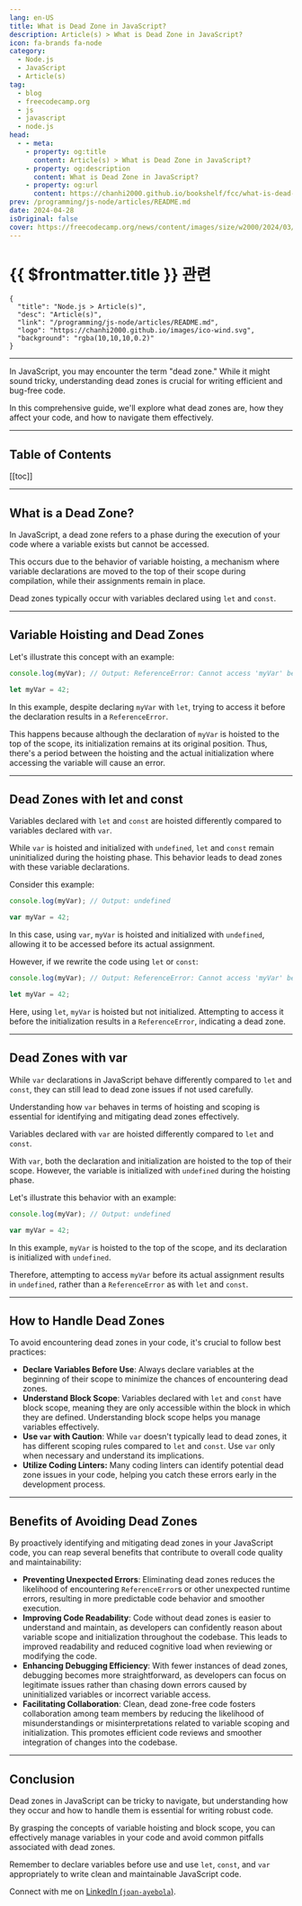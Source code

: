 ```yaml
---
lang: en-US
title: What is Dead Zone in JavaScript?
description: Article(s) > What is Dead Zone in JavaScript?
icon: fa-brands fa-node
category: 
  - Node.js
  - JavaScript
  - Article(s)
tag: 
  - blog
  - freecodecamp.org
  - js
  - javascript
  - node.js
head:
  - - meta:
    - property: og:title
      content: Article(s) > What is Dead Zone in JavaScript?
    - property: og:description
      content: What is Dead Zone in JavaScript?
    - property: og:url
      content: https://chanhi2000.github.io/bookshelf/fcc/what-is-dead-zone-in-javascript.html
prev: /programming/js-node/articles/README.md
date: 2024-04-28
isOriginal: false
cover: https://freecodecamp.org/news/content/images/size/w2000/2024/03/Ivory-and-Blue-Lavender-Aesthetic-Photo-Collage-Presentation--3-.png
---
```


# {{ $frontmatter.title }} 관련

```component VPCard
{
  "title": "Node.js > Article(s)",
  "desc": "Article(s)",
  "link": "/programming/js-node/articles/README.md",
  "logo": "https://chanhi2000.github.io/images/ico-wind.svg",
  "background": "rgba(10,10,10,0.2)"
}
```

---

<SiteInfo
  name="What is Dead Zone in JavaScript?"
  desc="In JavaScript, you may encounter the term 'dead zone.'' While it might sound tricky, understanding dead zones is crucial for writing efficient and bug-free code. In this comprehensive guide, we'll explore what dead zones are, how they affect your code, and how to navigate them effectively."
  url="https://freecodecamp.org/news/what-is-dead-zone-in-javascript/"
  logo="https://cdn.freecodecamp.org/universal/favicons/favicon.ico"
  preview="https://freecodecamp.org/news/content/images/size/w2000/2024/03/Ivory-and-Blue-Lavender-Aesthetic-Photo-Collage-Presentation--3-.png"/>

In JavaScript, you may encounter the term "dead zone." While it might sound tricky, understanding dead zones is crucial for writing efficient and bug-free code.

In this comprehensive guide, we'll explore what dead zones are, how they affect your code, and how to navigate them effectively.

---

## Table of Contents

[[toc]]

---

## What is a Dead Zone?

In JavaScript, a dead zone refers to a phase during the execution of your code where a variable exists but cannot be accessed. 

This occurs due to the behavior of variable hoisting, a mechanism where variable declarations are moved to the top of their scope during compilation, while their assignments remain in place. 

Dead zones typically occur with variables declared using `let` and `const`.

---

## Variable Hoisting and Dead Zones

Let's illustrate this concept with an example:

```js
console.log(myVar); // Output: ReferenceError: Cannot access 'myVar' before initialization

let myVar = 42;
```

In this example, despite declaring `myVar` with `let`, trying to access it before the declaration results in a `ReferenceError`. 

This happens because although the declaration of `myVar` is hoisted to the top of the scope, its initialization remains at its original position. Thus, there's a period between the hoisting and the actual initialization where accessing the variable will cause an error.

---

## Dead Zones with let and const

Variables declared with `let` and `const` are hoisted differently compared to variables declared with `var`. 

While `var` is hoisted and initialized with `undefined`, `let` and `const` remain uninitialized during the hoisting phase. This behavior leads to dead zones with these variable declarations.

Consider this example:

```js
console.log(myVar); // Output: undefined

var myVar = 42;
```

In this case, using `var`, `myVar` is hoisted and initialized with `undefined`, allowing it to be accessed before its actual assignment.

However, if we rewrite the code using `let` or `const`:


```js
console.log(myVar); // Output: ReferenceError: Cannot access 'myVar' before initialization

let myVar = 42;
```

Here, using `let`, `myVar` is hoisted but not initialized. Attempting to access it before the initialization results in a `ReferenceError`, indicating a dead zone.

---

## Dead Zones with var

While `var` declarations in JavaScript behave differently compared to `let` and `const`, they can still lead to dead zone issues if not used carefully. 

Understanding how `var` behaves in terms of hoisting and scoping is essential for identifying and mitigating dead zones effectively.

Variables declared with `var` are hoisted differently compared to `let` and `const`.

With `var`, both the declaration and initialization are hoisted to the top of their scope. However, the variable is initialized with `undefined` during the hoisting phase.

Let's illustrate this behavior with an example:


```js
console.log(myVar); // Output: undefined

var myVar = 42;
```

In this example, `myVar` is hoisted to the top of the scope, and its declaration is initialized with `undefined`. 

Therefore, attempting to access `myVar` before its actual assignment results in `undefined`, rather than a `ReferenceError` as with `let` and `const`.

---

## How to Handle Dead Zones

To avoid encountering dead zones in your code, it's crucial to follow best practices:

- **Declare Variables Before Use**: Always declare variables at the beginning of their scope to minimize the chances of encountering dead zones.
- **Understand Block Scope**: Variables declared with `let` and `const` have block scope, meaning they are only accessible within the block in which they are defined. Understanding block scope helps you manage variables effectively.
- **Use `var` with Caution**: While `var` doesn't typically lead to dead zones, it has different scoping rules compared to `let` and `const`. Use `var` only when necessary and understand its implications.
- ****Utilize Coding Linters:**** Many coding linters can identify potential dead zone issues in your code, helping you catch these errors early in the development process.

---

## Benefits of Avoiding Dead Zones

By proactively identifying and mitigating dead zones in your JavaScript code, you can reap several benefits that contribute to overall code quality and maintainability:

- **Preventing Unexpected Errors**: Eliminating dead zones reduces the likelihood of encountering `ReferenceError`s or other unexpected runtime errors, resulting in more predictable code behavior and smoother execution.
- **Improving Code Readability**: Code without dead zones is easier to understand and maintain, as developers can confidently reason about variable scope and initialization throughout the codebase. This leads to improved readability and reduced cognitive load when reviewing or modifying the code.
- **Enhancing Debugging Efficiency**: With fewer instances of dead zones, debugging becomes more straightforward, as developers can focus on legitimate issues rather than chasing down errors caused by uninitialized variables or incorrect variable access.
- **Facilitating Collaboration**: Clean, dead zone-free code fosters collaboration among team members by reducing the likelihood of misunderstandings or misinterpretations related to variable scoping and initialization. This promotes efficient code reviews and smoother integration of changes into the codebase.

---

## Conclusion

Dead zones in JavaScript can be tricky to navigate, but understanding how they occur and how to handle them is essential for writing robust code. 

By grasping the concepts of variable hoisting and block scope, you can effectively manage variables in your code and avoid common pitfalls associated with dead zones. 

Remember to declare variables before use and use `let`, `const`, and `var` appropriately to write clean and maintainable JavaScript code.

Connect with me on [LinkedIn (<VPIcon icon="fa-brands fa-linkedin"/>`joan-ayebola`)](https://linkedin.com/in/joan-ayebola).


